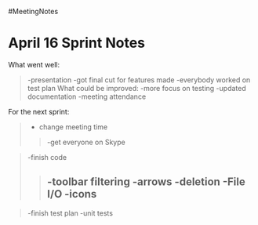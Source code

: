 #MeetingNotes

# April 16 Sprint Notes #

What went well:
> -presentation
> -got final cut for features made
> -everybody worked on test plan
What could be improved:
> -more focus on testing
> -updated documentation
> -meeting attendance

For the next sprint:
> - change meeting time
> > -get everyone on Skype

> -finish code
> > -toolbar filtering
> > -arrows
> > -deletion
> > -File I/O
> > -icons
> > -

> -finish test plan
> -unit tests